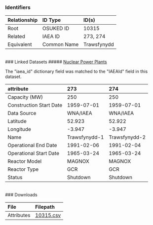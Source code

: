 ### Identifiers

| Relationship   | ID Type     | ID(s)       |
|:---------------|:------------|:------------|
| Root           | OSUKED ID   | 10315       |
| Related        | IAEA ID     | 273, 274    |
| Equivalent     | Common Name | Trawsfynydd |

<br>
### Linked Datasets
##### <a href="https://raw.githubusercontent.com/AyrtonB/GeoNuclearData/master/data/csv/denormalized/datapackage.json">Nuclear Power Plants</a>



The "iaea_id" dictionary field was matched to the "IAEAId" field in this dataset.

| attribute               | 273           | 274           |
|:------------------------|:--------------|:--------------|
| Capacity (MW)           | 250           | 250           |
| Construction Start Date | 1959-07-01    | 1959-07-01    |
| Data Source             | WNA/IAEA      | WNA/IAEA      |
| Latitude                | 52.923        | 52.922        |
| Longitude               | -3.947        | -3.947        |
| Name                    | Trawsfynydd-1 | Trawsfynydd-2 |
| Operational End Date    | 1991-02-06    | 1991-02-04    |
| Operational Start Date  | 1965-03-24    | 1965-03-24    |
| Reactor Model           | MAGNOX        | MAGNOX        |
| Reactor Type            | GCR           | GCR           |
| Status                  | Shutdown      | Shutdown      |


<br>
### Downloads


| File       | Filepath                                                                              |
|:-----------|:--------------------------------------------------------------------------------------|
| Attributes | [10315.csv](https://osuked.github.io/Power-Station-Dictionary/object_attrs/10315.csv) |
